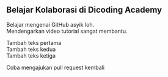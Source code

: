 ## Belajar Kolaborasi di Dicoding Academy

Belajar mengenai GitHub asyik loh.<br>
Mendengarkan video tutorial sangat membantu.<br>

Tambah teks pertama<br>
Tambah teks kedua<br>
Tambah teks ketiga<br>


Coba mengajukan pull request kembali
